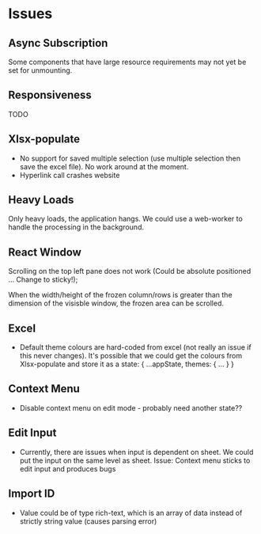 # Issues

## Async Subscription

Some components that have large resource requirements may not yet be set for unmounting.

## Responsiveness

TODO

## Xlsx-populate

- No support for saved multiple selection (use multiple selection then save the excel file). No work around at the moment.
- Hyperlink call crashes website

## Heavy Loads

Only heavy loads, the application hangs. We could use a web-worker to handle the processing in the background.

## React Window

Scrolling on the top left pane does not work (Could be absolute positioned ... Change to sticky!);

When the width/height of the frozen column/rows is greater than the dimension of the visisble window, the frozen area can be scrolled.

## Excel

- Default theme colours are hard-coded from excel (not really an issue if this never changes). It's possible that we could get the colours from Xlsx-populate and store it as a state: { ...appState, themes: { ... } }

## Context Menu

- Disable context menu on edit mode - probably need another state??

## Edit Input

- Currently, there are issues when input is dependent on sheet. We could put the input on the same level as sheet. Issue: Context menu sticks to edit input and produces bugs

## Import ID

- Value could be of type rich-text, which is an array of data instead of strictly string value (causes parsing error)
